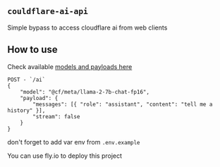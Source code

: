 ## `couldflare-ai-api`

Simple bypass to access cloudflare ai from web clients

## How to use

Check available [models and payloads here](https://developers.cloudflare.com/workers-ai/models/)

```
POST - `/ai`
{
    "model": "@cf/meta/llama-2-7b-chat-fp16",
    "payload": {
        "messages": [{ "role": "assistant", "content": "tell me a history" }],
        "stream": false
    }
}
```

don't forget to add var env from `.env.example`

You can use fly.io to deploy this project
